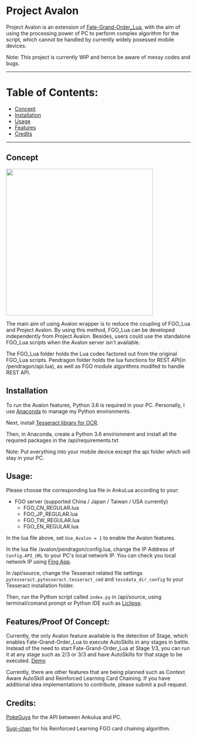 # Project Avalon
Project Avalon is an extension of [Fate-Grand-Order_Lua](https://github.com/29988122/Fate-Grand-Order_Lua), with the aim of using the processing power of PC to perform complex algorithm for the script, which cannot be handled by currently widely posessed mobile devices.

Note: This project is currently WIP and hence be aware of messy codes and bugs.
***

# Table of Contents:
* [Concept](#concept)
* [Installation](#installation)
* [Usage](#usage)
* [Features](#features)
* [Credits](#credits)

***
## Concept
<img src="https://i.imgur.com/C4Zcmh4.png" width="400">

The main aim of using Avalon wrapper is to reduce the coupling of FGO_Lua and Project Avalon. By using this method, FGO_Lua can be developed independently from Project Avalon. Besides, users could use the standalone FGO_Lua scripts when the Avalon server isn't available.

The FGO_Lua folder holds the Lua codes factored out from the original FGO_Lua scripts. Pendragon folder holds the lua functions for REST API(in /pendragon/api.lua), as well as FGO module algorithms modifed to handle REST API.

## Installation
To run the Avalon features, Python 3.6 is required in your PC. Personally, I use [Anaconda](https://www.anaconda.com/) to manage my Python environments.

Next, install [Tesseract library for OCR](https://github.com/tesseract-ocr/tesseract/wiki).

Then, in Anaconda, create a Python 3.6 envirionment and install all the required packages in the /api/requirements.txt

Note: Put everything into your mobile device except the api folder which will stay in your PC.

## Usage:
Please choose the corresponding lua file in AnkuLua according to your:
* FGO server (supported China / Japan / Taiwan / USA currently)
    * FGO_CN_REGULAR.lua
    * FGO_JP_REGULAR.lua
    * FGO_TW_REGULAR.lua
    * FGO_EN_REGULAR.lua

In the lua file above, set ```Use_Avalon = 1``` to enable the Avalon features.

In the lua file /avalon/pendragon/config.lua, change the IP Address of ```Config.API_URL``` to your PC's local network IP. You can check you local network IP using [Fing App](https://www.fing.com/products/fing-app).

In /api/source, change the Tesseract related file settings ```pytesseract.pytesseract.tesseract_cmd``` and ```tessdata_dir_config``` to your Tesseract installation folder.

Then, run the Python script called ```index.py``` in /api/source, using terminal/comand prompt or Python IDE such as [Liclipse](https://www.liclipse.com/).

## Features/Proof Of Concept:
Currently, the only Avalon feature available is the detection of Stage, which enables Fate-Grand-Order_Lua to execute AutoSkills in any stages in battle. Instead of the need to start Fate-Grand-Order_Lua at Stage 1/3, you can run it at any stage such as 2/3 or 3/3 and have AutoSkills for that stage to be executed. [Demo](https://streamable.com/v58lv)

Currently, there are other features that are being planned such as Context Aware AutoSkill and Reinforced Learning Card Chaining. If you have additional idea implementations to contribute, please submit a pull request.

## Credits:
[PokeGuys](https://github.com/PokeGuys/fgo-script) for the API between Ankulua and PC.

[Sugi-chan](https://github.com/sugi-chan/pendragon) for his Reinforced Learning FGO card chaining algorithm.
